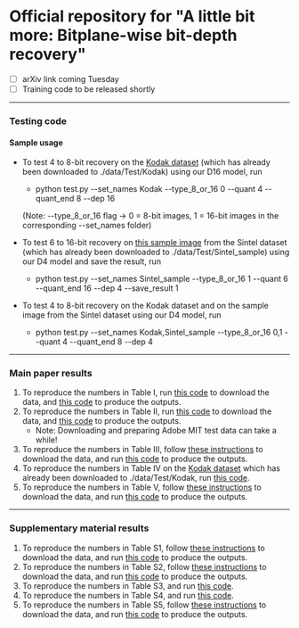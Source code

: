 # Official repository for "A little bit more: Bitplane-wise bit-depth recovery"

- [ ] arXiv link coming Tuesday
- [ ] Training code to be released shortly

***

### Testing code
#### Sample usage
- To test 4 to 8-bit recovery on the [Kodak dataset](http://r0k.us/graphics/kodak/) (which has already been downloaded to ./data/Test/Kodak) using our D16 model, run

  - python test.py --set_names Kodak --type_8_or_16 0 --quant 4 --quant_end 8 --dep 16 
  
  (Note: --type_8_or_16 flag -> 0 = 8-bit images, 1 = 16-bit images in the corresponding --set_names folder)

- To test 6 to 16-bit recovery on [this sample image](https://media.xiph.org/sintel/sintel-1k-png16/00017023.png) from the Sintel dataset (which has already been downloaded to ./data/Test/Sintel_sample) using our D4 model and save the result, run

  - python test.py --set_names Sintel_sample --type_8_or_16 1 --quant 6 --quant_end 16 --dep 4 --save_result 1  
  
- To test 4 to 8-bit recovery on the Kodak dataset and on the sample image from the Sintel dataset using our D4 model, run
  - python test.py --set_names Kodak,Sintel_sample --type_8_or_16 0,1 --quant 4 --quant_end 8 --dep 4 

***


### Main paper results
1. To reproduce the numbers in Table I, run [this code](./download_data_and_test/download_Sintel_test_set.m) to download the data, and [this code](./download_data_and_test/test_table_I_Sintel.txt) to produce the outputs.
2. To reproduce the numbers in Table II, run [this code](./download_data_and_test/download_Adobe_MIT_test_set.m) to download the data, and [this code](./download_data_and_test/test_table_II_Adobe_MIT.txt) to produce the outputs.     
     - Note: Downloading and preparing Adobe MIT test data can take a while!
3. To reproduce the numbers in Table III, follow [these instructions](./download_data_and_test/download_TESTIMAGES_dataset.txt) to download the data, and run [this code](./download_data_and_test/test_table_III_TESTIMAGES_1200.txt) to produce the outputs.
4. To reproduce the numbers in Table IV on the [Kodak dataset](http://r0k.us/graphics/kodak/) which has already been downloaded to ./data/Test/Kodak, run [this code](./download_data_and_test/test_table_IV_Kodak.txt).
5. To reproduce the numbers in Table V, follow [these instructions](./download_data_and_test/download_ESPL_v2_dataset.txt) to download the data, and run [this code](./download_data_and_test/test_table_V_ESPL_v2.txt) to produce the outputs.


***

### Supplementary material results
1. To reproduce the numbers in Table S1, follow [these instructions](./download_data_and_test/download_MS_COCO_dataset.txt) to download the data, and run [this code](./download_data_and_test/test_table_S1_MS_COCO.txt) to produce the outputs.
2. To reproduce the numbers in Table S2, follow [these instructions](./download_data_and_test/download_TESTIMAGES_dataset.txt) to download the data, and run [this code](./download_data_and_test/test_table_S2_TESTIMAGES_800.txt) to produce the outputs.
3. To reproduce the numbers in Table S3, and run [this code](./download_data_and_test/test_table_S3.txt).
4. To reproduce the numbers in Table S4, and run [this code](./download_data_and_test/test_table_S4_Adobe_MIT.txt).
5. To reproduce the numbers in Table S5, follow [these instructions](./download_data_and_test/download_BSD_dataset.txt) to download the data, and run [this code](./download_data_and_test/test_table_S5.txt) to produce the outputs.
